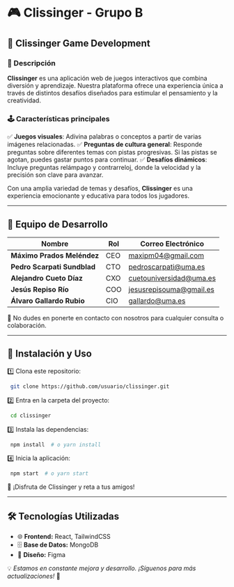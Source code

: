 # 🎮 Clissinger - Grupo B

## 🚀 Clissinger Game Development

### 📌 Descripción

**Clissinger** es una aplicación web de juegos interactivos que combina diversión y aprendizaje. Nuestra plataforma ofrece una experiencia única a través de distintos desafíos diseñados para estimular el pensamiento y la creatividad.

### 🕹️ Características principales

✅ **Juegos visuales**: Adivina palabras o conceptos a partir de varias imágenes relacionadas. ✅ **Preguntas de cultura general**: Responde preguntas sobre diferentes temas con pistas progresivas. Si las pistas se agotan, puedes gastar puntos para continuar. ✅ **Desafíos dinámicos**: Incluye preguntas relámpago y contrarreloj, donde la velocidad y la precisión son clave para avanzar.

Con una amplia variedad de temas y desafíos, **Clissinger** es una experiencia emocionante y educativa para todos los jugadores.

---

## 👥 Equipo de Desarrollo

| Nombre                      | Rol | Correo Electrónico                                         |
| --------------------------- | --- | ---------------------------------------------------------- |
| **Máximo Prados Meléndez**  | CEO | [maxipm04@gmail.com](mailto\:maxipm04@gmail.com)           |
| **Pedro Scarpati Sundblad** | CTO | [pedroscarpati@uma.es](mailto\:pedroscarpati@uma.es)       |
| **Alejandro Cueto Díaz**    | CXO | [cuetouniversidad@uma.es](mailto\:cuetouniversidad@uma.es) |
| **Jesús Repiso Río**        | COO | [jesusrepisouma@gmail.es](mailto\:jesusrepisouma@gmail.es) |
| **Álvaro Gallardo Rubio**   | CIO | [gallardo@uma.es](mailto\:gallardo@uma.es)                 |

📩 No dudes en ponerte en contacto con nosotros para cualquier consulta o colaboración.

---

## 📌 Instalación y Uso

1️⃣ Clona este repositorio:

```bash
 git clone https://github.com/usuario/clissinger.git
```

2️⃣ Entra en la carpeta del proyecto:

```bash
 cd clissinger
```

3️⃣ Instala las dependencias:

```bash
 npm install  # o yarn install
```

4️⃣ Inicia la aplicación:

```bash
 npm start  # o yarn start
```

🎉 ¡Disfruta de Clissinger y reta a tus amigos!

---

## 🛠️ Tecnologías Utilizadas

- 🌐 **Frontend:** React, TailwindCSS
- 🗄️ **Base de Datos:** MongoDB
- 🎨 **Diseño:** Figma

💡 *Estamos en constante mejora y desarrollo. ¡Síguenos para más actualizaciones!* 🚀

